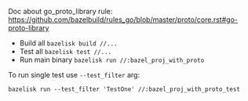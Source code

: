 
Doc about go_proto_library rule: https://github.com/bazelbuild/rules_go/blob/master/proto/core.rst#go-proto-library

* Build all `bazelisk build //...`
* Test all `bazelisk test //...`
* Run main binary `bazelisk run //:bazel_proj_with_proto`


To run single test use `--test_filter` arg:
```
bazelisk run --test_filter 'TestOne' //:bazel_proj_with_proto_test
```
